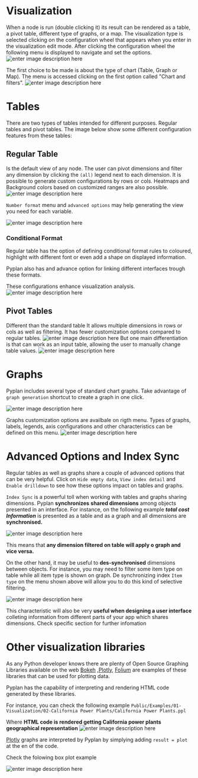 # Visualization
When a node is run (double clicking it) its result can be rendered as a table, a pivot table, different type of graphs, or a map.
The visualization type is selected clicking on the configuration wheel that appears when you enter in the visualization edit mode. After clicking the configuration wheel the following menu is displayed to navigate and set the options.
![enter image description here](http://img.pyplan.org/viz-edit2.png)

The first choice to be made is about the type of chart (Table, Graph or Map). The menu is accessed clicking on the first option called "Chart and filters".
![enter image description here](http://img.pyplan.org/viz-viz-type1.png)


# Tables
There are two types of tables intended for different purposes. 
Regular tables and pivot tables.
The image below show some different configuration features from these tables:


## Regular Table
Is the default view of any node. The user can pivot dimensions and filter any dimension by clicking the `(all)` legend next to each dimension.
It is possible to generate custom configurations by rows or cols. Heatmaps and Background colors based on customized ranges are also possible.
 ![enter image description here](http://img.pyplan.org/viz-table-standard.png)
 
`Number format` menu and `advanced options` may help generating the view you need for each variable.

![enter image description here](http://img.pyplan.org/Vizua_tables_format.png)

### Conditional Format
Regular table has the option of defining conditional format rules to coloured, highlight with different font or even add a shape on displayed information.

Pyplan also has and advance option for linking different interfaces trough these formats.

These configurations enhance visualization analysis.
![enter image description here](http://img.pyplan.org/Vizua_cond_format.png)
## Pivot Tables
Different than the standard table It allows multiple dimensions in rows or cols as well as filtering.
It has fewer customization options compared to regular tables.
![enter image description here](http://img.pyplan.org/viz-tables-dif1.png)
But one main differentiation is that can work as an input table, allowing the user to manually change table values.
![enter image description here](http://img.pyplan.org/viz-edit-table.png)
# Graphs
Pyplan includes several type of standard chart graphs.
Take advantage of  `graph generation`  shortcut to create a graph in one click.

![enter image description here](http://img.pyplan.org/Visua_table_n_graph.png)

Graphs customization options are availbale on rigth menu. 
Types of graphs, labels, legends, axis configurations and other characteristics can be defined on this menu.
 ![enter image description here](http://img.pyplan.org/Visua_graph_cust.png)
# Advanced Options and Index Sync

Regular tables as well as graphs share a couple of advanced options that can be very helpful. 
Click on  `Hide empty data`,  `View index detail` and  `Enable drilldown` to see how these options impact on tables and graphs.

`Index Sync` is a powerful toll when working with tables and graphs sharing dimensions.
Pyplan **synchronizes** **shared dimensions** among objects presented in an interface.
For instance, on the following example ***total cost Information*** is presented as a table and as a graph and all dimensions are **synchronised.**

![enter image description here](http://img.pyplan.org/Visua_index_sync.png)

This means that **any dimension filtered on table will apply o graph and vice versa.**

On the other hand, it may be useful to **des-synchronised** dimensions between objects.
For instance, you may need to filter some item type on table while all item type is shown on graph.
De synchronizing index `Item type` on the menu shown above will allow you to do this kind of selective filtering.

![enter image description here](http://img.pyplan.org/Visua_index_des_sync.png)

This characteristic will also be very **useful when designing a user interface** colleting  information from different parts of your app which shares dimensions.
Check specific section for further infomation

# Other visualization libraries

As any Python developer knows there are plenty of Open Source Graphing Libraries available on the web [Bokeh](https://bokeh.pydata.org/en/latest/)  ,[Plotly](https://plot.ly/python/), [Folium](https://pypi.org/project/folium/) are examples of these libraries that can be used for plotting data.

Pyplan has the capability of interpreting and rendering HTML code generated by these libraries.

For instance, you can check the following example
`Public/Examples/01-Visualization/02-California Power Plants/California Power Plants.ppl`

Where **HTML code is rendered getting California power plants geographical representation**
![enter image description here](http://img.pyplan.org/Visua_folium.png)

[Plotly](https://plot.ly/python/) graphs are interpreted by Pyplan by simplying adding  `result = plot`  at the en of the code.

Check the folowing box plot example

![enter image description here](http://img.pyplan.org/Visua_box_plot.png)
<!--stackedit_data:
eyJoaXN0b3J5IjpbNDc2NTIzOTU4LDIwMzU0NDQ2MTcsMTgzMT
M2Njg3OCwxNDQ0NDU2NjM0LC0xMjE3OTkyMTE1LC0xMzA2OTgw
NDI4LC04NzY1ODU5MDUsLTEzMTQ1ODcwNTQsLTE0Mjg1MDM3MD
QsLTI3Nzc3NzgxOSwxMDUxMzIyODYzLC0xODg0MjMwODczLDgx
MTUyNjY3NCwxMTU0MzIzOTg2LDMwNzcxMTkyNSw0NTM5MTkzMD
YsMTM5MjM2ODUzOCwtNjQ1NzYxMTIzLDEwMTE2OTYzNzIsLTcx
NjExMDczOF19
-->